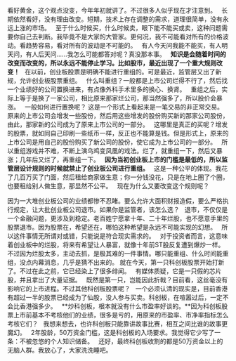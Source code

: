 看好黄金，这个观点没变，今年年初就讲了。不过很多人似乎现在才注意到。
 
长期依然看好，没有理由改变。短期，技术上存在调整的需求，道理很简单，没有永远上涨的市场。
 
至于什么时候买，什么时候卖，眼下能不能买或卖，这种问题需要你自己去判断。我毕竟不是大家的大管家。更何况，我不可能看对所有的价格波动。看趋势容易，看对所有的波动是不可能的。
 
有人今天问我能不能买，有人明天问，有人后天问......我怎么可能都答对呢？真没那本事。
 
**知识是会随着时间的改变而改变的，所以永远不能停止学习。比如股市，最近出现了一个重大规则改变！**
 
在以前，创业板股票是明确不能进行重组的。可是最近，监管层又出了新规，允许创业板股票重组。
 
什么叫重组？一般都是上市公司烂得不行了，然后找一个业绩好的公司置换进来，有点像外科手术里多的换心、换肾。
 
重组之后，实际上等于是换了一家公司，相比原来那家烂公司，那当然强多了，所以股价会暴涨。
 
一般如何进行置换呢？
这是一个形式上看起来是一笔交易的非正常交易。原来的上市公司会增发一些股份，然后用这些增发的股份购买新的那家公司股份，由此，那家新的公司成为了原来上市公司的一部分。
 
这哪里是真正的买呢？增发的股票，就如同自己印刷一些纸币一样，反正也不能算是钱。但是形式上，原来的上市公司是用自己的股份购买了新公司的股份，使它成为上市公司的一部分。
 
所以重组游戏并不难，不断上演乌鸡变凤凰的戏法。烂了，就重组一下，然后又暴涨；几年后又烂了，再重组一下。
 
**因为当初创业板上市的门槛是最低的，所以监管层设计规则的时候就禁止了创业板公司进行重组。**
 
这是一种公平的体现。我花了几百万买了门面，然后租给商家做生意；你一分钱没花，只是在地上圈了个圈，也要租给别人做生意，那显然不公平。
 
现在为什么又要改变这个规则呢？
  
因为一大堆创业板公司的业绩都惨不忍睹。要么允许大面积财报造假，要么严格执行规定，让大批创业板公司退市。如果你是监管者，该怎么选？
 
退市，不仅仅是一个金融问题，更涉及到稳定。老百姓宁愿拿十年、二十年烂股，也不愿意手里的股票退市。因为股票在，希望还在，哪怕这种希望是永远不可能实现的幻想。
 
所以这件事情无所谓对或错，只能说是符合现实需求的。
 
对于投资者而言，这意味着创业板中的烂股，将来有希望让人暴富，就像十年前ST股反复遭到爆炒一样。
 
不过因为烂股太多，主动去抓，是极其难的一件事情。哪只能重组、什么时间能重组，没点内幕消息，几乎是猜不出来的。
就在今天，第一只科创板股票开始打新了。不过在此之前，它已经染上了很多绯闻。
 
有媒体质疑，它是一只假的芯片股，并且拿出了大量证据。
 
既然是第一只，岂能因此折戟？目前看，这丝毫没有影响它的上市进程。不过其他科创板股票呢？
 
一个必须认清的现实是，目前香港有超过一半的股票已经成为了仙股，没人参与买卖。科创板，在喧嚣过后，一定不会比香港强多少。
 
**炒科创板，根本就没有什么市盈率好谈的。**因为科创板股票上市前基本不考核他们的业绩，很多是亏的，用原来的市盈率、市净率指标怎么考核它们？
 
我想来想去，也许科创板只能靠讲故事比赛，相互之间比谁的故事更魔幻。
 
2年股龄，50万资金门槛，这是科创板的入场要求。我觉得它少写了一条：不被忽悠的个人知识储备。
 
还好，最终科创板收割的都是50万资金以上的无脑人群。我放心了，大家洗洗睡吧。